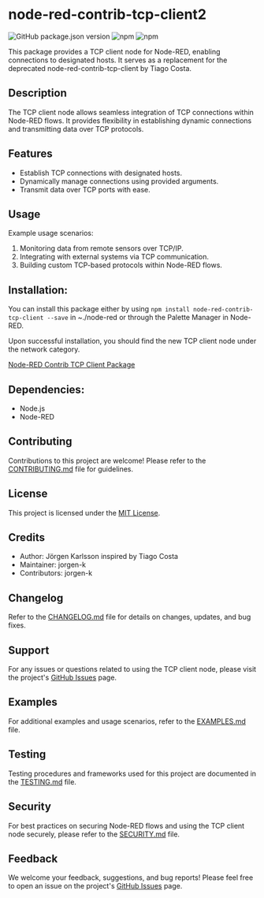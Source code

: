 # node-red-contrib-tcp-client2

![GitHub package.json version](https://img.shields.io/github/package-json/v/jorgen-k/node-red-contrib-tcp-client2?label=package)
![npm](https://img.shields.io/npm/v/node-red-contrib-tcp-client2)
![npm](https://img.shields.io/npm/dm/node-red-contrib-tcp-client2)

This package provides a TCP client node for Node-RED, enabling connections to designated hosts. It serves as a replacement for the deprecated node-red-contrib-tcp-client by Tiago Costa.

## Description
The TCP client node allows seamless integration of TCP connections within Node-RED flows. It provides flexibility in establishing dynamic connections and transmitting data over TCP protocols.

## Features
- Establish TCP connections with designated hosts.
- Dynamically manage connections using provided arguments.
- Transmit data over TCP ports with ease.

## Usage
Example usage scenarios:
1. Monitoring data from remote sensors over TCP/IP.
2. Integrating with external systems via TCP communication.
3. Building custom TCP-based protocols within Node-RED flows.

## Installation:
You can install this package either by using `npm install node-red-contrib-tcp-client --save` in ~./node-red or through the Palette Manager in Node-RED.

Upon successful installation, you should find the new TCP client node under the network category.

[Node-RED Contrib TCP Client Package](https://flows.nodered.org/node/node-red-contrib-tcp-client2)

## Dependencies:
- Node.js
- Node-RED

## Contributing
Contributions to this project are welcome! Please refer to the [CONTRIBUTING.md](https://raw.githubusercontent.com/jorgen-k/node-red-contrib-tcp-client2/master/CONTRIBUTING.md) file for guidelines.

## License
This project is licensed under the [MIT License](https://raw.githubusercontent.com/jorgen-k/node-red-contrib-tcp-client2/master/LICENSE).

## Credits
- Author: Jörgen Karlsson inspired by Tiago Costa
- Maintainer: jorgen-k
- Contributors: jorgen-k

## Changelog
Refer to the [CHANGELOG.md](https://raw.githubusercontent.com/jorgen-k/node-red-contrib-tcp-client2/master/CHANGELOG.md) file for details on changes, updates, and bug fixes.

## Support
For any issues or questions related to using the TCP client node, please visit the project's [GitHub Issues](https://github.com/jorgen-k/node-red-contrib-tcp-client2/issues) page.

## Examples
For additional examples and usage scenarios, refer to the [EXAMPLES.md](https://raw.githubusercontent.com/jorgen-k/node-red-contrib-tcp-client2/master/EXAMPLES.md) file.

## Testing
Testing procedures and frameworks used for this project are documented in the [TESTING.md](https://raw.githubusercontent.com/jorgen-k/node-red-contrib-tcp-client2/master/TESTING.md) file.

## Security
For best practices on securing Node-RED flows and using the TCP client node securely, please refer to the [SECURITY.md](https://raw.githubusercontent.com/jorgen-k/node-red-contrib-tcp-client2/master/SECURITY.md) file.

## Feedback
We welcome your feedback, suggestions, and bug reports! Please feel free to open an issue on the project's [GitHub Issues](https://github.com/jorgen-k/node-red-contrib-tcp-client2/issues) page.
